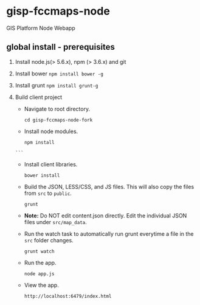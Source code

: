 # gisp-fccmaps-node
GIS Platform Node Webapp

## global install - prerequisites
1. Install node.js(> 5.6.x), npm (> 3.6.x) and git

2. Install bower
```npm install bower -g```
3. Install grunt
```npm install grunt-g```

5. Build client project
    *   Navigate to root directory.  
        ```
        cd gisp-fccmaps-node-fork
        ```  
        
    *   Install node modules.  
        ```
        npm install
       ```
       
    *   Install client libraries.  
        ```
        bower install
        ```
        
    *   Build the JSON, LESS/CSS, and JS files. This will also copy the files from ```src``` to ```public```.  
        ```
        grunt
        ```
    *   **Note:** Do NOT edit content.json directly. Edit the individual JSON files under ```src/map_data```.

    *   Run the watch task to automatically run grunt everytime a file in the ```src``` folder changes.  
        ```
        grunt watch
        ```

        
    *   Run the app.  
        ```
        node app.js
        ```
        
    *   View the app.  
        ```
        http://localhost:6479/index.html
        ```    

